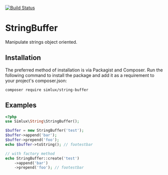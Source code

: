 [![Build Status](https://travis-ci.org/simlux/string-buffer.svg?branch=master)](https://travis-ci.org/simlux/string-buffer)

# StringBuffer
Manipulate strings object oriented.

## Installation
The preferred method of installation is via Packagist and Composer. Run the following command to install the package and add it as a requirement to your project's composer.json:

```
composer require simlux/string-buffer
```

## Examples
```php
<?php
use Simlux\String\StringBuffer();

$buffer = new StringBuffer('test');
$buffer->append('bar');
$buffer->prepend('foo');
echo $buffer->toString(); // footestbar

// with factory method
echo StringBuffer::create('test')
    ->append('bar')
    ->prepend('foo'); // footestbar
```
